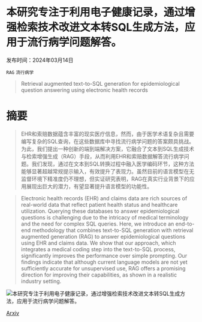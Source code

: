 # 本研究专注于利用电子健康记录，通过增强检索技术改进文本转SQL生成方法，应用于流行病学问题解答。

发布时间：2024年03月14日

`RAG` `流行病学`

> Retrieval augmented text-to-SQL generation for epidemiological question answering using electronic health records

# 摘要

> EHR和索赔数据蕴含丰富的现实医疗信息，然而，由于医学术语复杂且需要编写复杂的SQL查询，在这些数据库中寻找流行病学问题的答案颇具挑战。为此，我们提出一种创新的端到端解决方案，它融合了文本到SQL生成技术与检索增强生成（RAG）手段，从而利用EHR和索赔数据解答流行病学问题。我们发现，通过在文本到SQL转换过程中融入医学编码环节，这种方法能够显著超越常规提示输入，有效提升了表现力。虽然目前的语言模型在无监督环境下精准度仍不理想，但实证研究表明，RAG在真实行业背景下的应用展现出巨大的潜力，有望显著提升语言模型的功能性。

> Electronic health records (EHR) and claims data are rich sources of real-world data that reflect patient health status and healthcare utilization. Querying these databases to answer epidemiological questions is challenging due to the intricacy of medical terminology and the need for complex SQL queries. Here, we introduce an end-to-end methodology that combines text-to-SQL generation with retrieval augmented generation (RAG) to answer epidemiological questions using EHR and claims data. We show that our approach, which integrates a medical coding step into the text-to-SQL process, significantly improves the performance over simple prompting. Our findings indicate that although current language models are not yet sufficiently accurate for unsupervised use, RAG offers a promising direction for improving their capabilities, as shown in a realistic industry setting.

![本研究专注于利用电子健康记录，通过增强检索技术改进文本转SQL生成方法，应用于流行病学问题解答。](../../../paper_images/2403.09226/workflow.png)

[Arxiv](https://arxiv.org/abs/2403.09226)